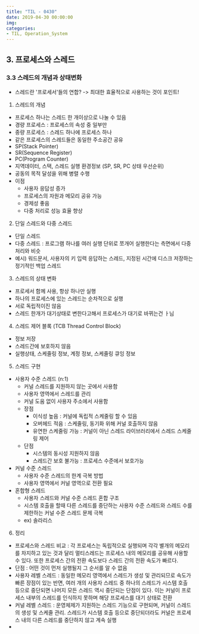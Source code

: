 ```yaml
---
title: "TIL - 0430"
date: 2019-04-30 00:00:00
img:
categories:
- TIL, Operation_System
---
```


## 3. 프로세스와 스레드
### 3.3 스레드의 개념과 상태변화
- 스레드란 '프로세서'들의 연합? -> 최대한 효율적으로 사용하는 것이 포인트!

1. 스레드의 개념
- 프로세스 하나는 스레드 한 개이상으로 나눌 수 있음 
- 경량 프로세스 : 프로세스의 속성 중 일부만
- 중량 프로세스 : 스레드 하나에 프로세스 하나
- 같은 프로세스의 스레드들은 동일한 주소공간 공유 
- SP(Stack Pointer) 
- SR(Sequence Register) 
- PC(Program Counter)
- 지역데이터, 스택, 스레드 실행 환경정보 (SP, SR, PC 상태 우선순위)
- 공동의 목적 달성을 위해 병렬 수행 
- 이점 
    - 사용자 응답성 증가
    - 프로세스의 자원과 메모리 공유 가능
    - 경제성 좋음
    - 다중 처리로 성능 효율 향상 

2. 단일 스레드와 다중 스레드 
- 단일 스레드
- 다중 스레드 : 프로그램 하나를 여러 실행 단위로 쪼개어 실행한다는 측면에서 다중 처리와 비슷 
- 예시) 워드문서, 사용자의 키 입력 응답하는 스레드, 지정된 시간에 디스크 저장하는 정기적인 백업 스레드 

3. 스레드의 상태 변화 
- 프로세서 함께 사용, 항상 하나만 실행
- 하나의 프로세스에 있는 스레드는 순차적으로 실행 
- 서로 독립적이진 않음 
- 스레드 한개가 대기상태로 변한다고해서 프로세스가 대기로 바뀌는건 ㅏ님 

4. 스레드 제어 블록 (TCB Thread Control Block)
- 정보 저장 
- 스레드간에 보호하지 않음 
- 실행상태, 스케줄링 정보, 계정 정보, 스케줄링 큐잉 정보 

5. 스레드 구현
- 사용자 수준 스레드 (n:1)
    - 커널 스레드를 지원하지 않는 곳에서 사용함
    - 사용자 영역에서 스레드를 관리
    - 커널 도움 없이 사용자 주소에서 사용함
    - 장점 
        - 이식성 높음 : 커널에 독립적 스케줄링 할 수 있음
        - 오버헤드 적음 : 스케줄링, 동기화 위해 커널 호출하지 않음
        - 유연한 스케줄링 가능 : 커널이 아닌 스레드 라이브러리에서 스레드 스케줄링 제어 
    - 단점
        - 시스템의 동시성 지원하지 않음 
        - 스레드간 보호 불가능 : 프로세스 수준에서 보호가능
- 커널 수준 스레드 
    - 사용자 수준 스레드의 한계 극복 방법 
    - 사용자 영역에서 커널 영역으로 전환 필요 
- 혼합형 스레드 
    - 사용자 스레드와 커널 수준 스레드 혼합 구조 
    - 시스템 호출을 할때 다른 스레드를 중단하는 사용자 수준 스레드와 스레드 수를 제한하는 커널 수준 스레드 문제 극복 
    - ex) 솔라리스 

6. 정리 
- 프로세스와 스레드 비교 : 각 프로세스는 독립적으로 실행되며 각각 별개의 메모리를 차지하고 있는 것과 달리 멀티스레드는 프로세스 내의 메모리를 공유해 사용할 수 있다. 또한 프로세스 간의 전환 속도보다 스레드 간의 전환 속도가 빠르다.
- 단점 : 어떤 것이 먼저 실행될지 그 순서를 알 수 없음 
- 사용자 레벨 스레드 : 동일한 메모리 영역에서 스레드가 생성 및 관리되므로 속도가 빠른 장점이 있는 반면, 여러 개의 사용자 스레드 중 하나의 스레드가 시스템 호출 등으로 중단되면 나머지 모든 스레드 역시 중단되는 단점이 있다. 이는 커널이 프로세스 내부의 스레드를 인식하지 못하며 해당 프로세스를 대기 상태로 전환
- 커널 레벨 스레드 : 운영체제가 지원하는 스레드 기능으로 구현되며, 커널이 스레드의 생성 및 스케줄 관리. 스레드가 시스템 호출 등으로 중단되더라도 커널은 프로세스 내의 다른 스레드를 중단하지 않고 계속 실행 
- 